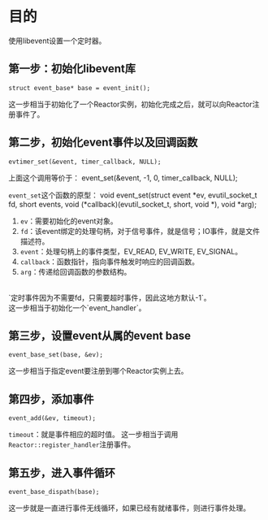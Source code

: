 # 目的
使用libevent设置一个定时器。

## 第一步：初始化libevent库
	struct event_base* base = event_init();
这一步相当于初始化了一个Reactor实例，初始化完成之后，就可以向Reactor注册事件了。

## 第二步，初始化event事件以及回调函数
	evtimer_set(&event, timer_callback, NULL);

上面这个调用等价于：
    event_set(&event, -1, 0, timer_callback, NULL);

`event_set`这个函数的原型：
    void event_set(struct event *ev, 
			evutil_socket_t fd, 
			short events, 
			void (*callback)(evutil_socket_t, short, void *), 
			void *arg);
1. `ev`：需要初始化的event对象。
2. `fd`：该event绑定的处理句柄，对于信号事件，就是信号；IO事件，就是文件描述符。
3. `event`：处理句柄上的事件类型，EV\_READ, EV\_WRITE, EV\_SIGNAL。
4. `callback`：函数指针，指向事件触发时响应的回调函数。
5. `arg`：传递给回调函数的参数结构。
<br>
`定时事件因为不需要fd，只需要超时事件，因此这地方默认-1`。<br>
这一步相当于初始化一个`event_handler`。

## 第三步，设置event从属的event base
	event_base_set(base, &ev);
这一步相当于指定event要注册到哪个Reactor实例上去。

## 第四步，添加事件
	event_add(&ev, timeout);
`timeout`：就是事件相应的超时值。
这一步相当于调用`Reactor::register_handler`注册事件。

## 第五步，进入事件循环
	event_base_dispath(base);
这一步就是一直进行事件无线循环，如果已经有就绪事件，则进行事件处理。

